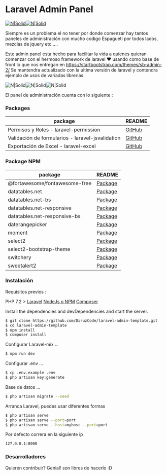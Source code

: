 # Laravel Admin Panel

[![N|Solid](https://camo.githubusercontent.com/5ceadc94fd40688144b193fd8ece2b805d79ca9b/68747470733a2f2f6c61726176656c2e636f6d2f6173736574732f696d672f636f6d706f6e656e74732f6c6f676f2d6c61726176656c2e737667)](https://laravel.com/)[![N|Solid](https://c.disquscdn.com/uploads/users/7757/9394/avatar92.jpg?1549409473)](https://github.com/BlackrockDigital/startbootstrap-sb-admin-2)

Siempre es un problema el no tener por donde comenzar hay tantos paneles de administración con mucho codigo Espagueti por todos lados, mezclas de jquery etc.....

Este admin panel esta hecho para facilitar la vida a quienes quieran comenzar con el hermoso framework de laravel :heart: usando como base de front lo que nos entregan en https://startbootstrap.com/themes/sb-admin-2/ Se mantendra actualizado con la ultima versión de laravel y contendra ejemplo de usos de variadas librerias.

![N|Solid](https://i.ibb.co/5jGF2jS/Captura-de-Pantalla-2019-06-10-a-la-s-12-53-45.png)![N|Solid](https://i.ibb.co/VD2zq4b/Captura-de-Pantalla-2019-06-10-a-la-s-12-53-34.png)![N|Solid](https://i.ibb.co/6rryTsX/Captura-de-Pantalla-2019-06-17-a-la-s-00-05-50.png)

El panel de administración cuenta con lo siguiente :


### Packages



| package | README |
| ------ | ------ |
| Permisos y Roles - laravel-permission | [GitHub](https://github.com/spatie/laravel-permission) |
| Validación de formularios - laravel-jsvalidation | [GitHub](https://github.com/proengsoft/laravel-jsvalidation)
| Exportación de Excel - laravel-excel | [GitHub](https://github.com/maatwebsite/Laravel-Excel)


### Package NPM



| package | README |
| ------ | ------ |
| @fortawesome/fontawesome-free | [Package](https://www.npmjs.com/package/@fortawesome/fontawesome-free) |
| datatables.net | [Package](https://www.npmjs.com/package/datatables.net)
| datatables.net-bs | [Package](https://www.npmjs.com/package/datatables.net-bs)
| datatables.net-responsive | [Package](https://www.npmjs.com/package/datatables.net-responsive)
| datatables.net-responsive-bs | [Package](https://www.npmjs.com/package/datatables.net-responsive-bs)
| daterangepicker | [Package](https://www.npmjs.com/package/daterangepicker)
| moment | [Package](https://www.npmjs.com/package/moment)
| select2 | [Package](https://www.npmjs.com/package/select2)
| select2-bootstrap-theme | [Package](https://www.npmjs.com/package/select2-bootstrap-theme)
| switchery | [Package](https://www.npmjs.com/package/switchery)
| sweetalert2 | [Package](https://www.npmjs.com/package/sweetalert2)



### Instalación

Requisitos previos  :

PHP 7.2 >
[Laravel](https://laravel.com/)
[NodeJs o NPM](https://nodejs.org/es/)
[Composer](https://getcomposer.org/)

Install the dependencies and devDependencies and start the server.

```sh
$ git clone https://github.com/DiruzCode/laravel-admin-template.git
$ cd laravel-admin-template
$ npm install
$ composer install
```

Configurar Laravel-mix ...

```sh
$ npm run dev
```
Configurar .env ...

```sh
$ cp .env.example .env
$ php artisan key:generate
```

Base de datos ...

```sh
$ php artisan migrate --seed
```


Arranca Laravel, puedes usar diferentes formas

```sh
$ php artisan serve
$ php artisan serve --port=port
$ php artisan serve --host=myhost --port=port
```
Por defecto correra en la siguiente ip
```sh
127.0.0.1:8000
```

### Desarrolladores

Quieren contribuir? Genial! son libres de hacerlo :D
